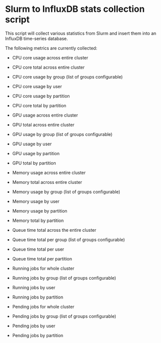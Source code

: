 # Slurm to InfluxDB stats collection script

This script will collect various statistics from Slurm and insert them into an InfluxDB time-series database.

The following metrics are currently collected:

* CPU core usage across entire cluster
* CPU core total across entire cluster
* CPU core usage by group (list of groups configurable)
* CPU core usage by user
* CPU core usage by partition
* CPU core total by partition

* GPU usage across entire cluster
* GPU total across entire cluster
* GPU usage by group (list of groups configurable)
* GPU usage by user
* GPU usage by partition
* GPU total by partition

* Memory usage across entire cluster
* Memory total across entire cluster
* Memory usage by group (list of groups configurable)
* Memory usage by user
* Memory usage by partition
* Memory total by partition

* Queue time total across the entire cluster
* Queue time total per group (list of groups configurable)
* Queue time total per user
* Queue time total per partition

* Running jobs for whole cluster
* Running jobs by group (list of groups configurable)
* Running jobs by user
* Running jobs by partition

* Pending jobs for whole cluster
* Pending jobs by group (list of groups configurable)
* Pending jobs by user
* Pending jobs by partition
